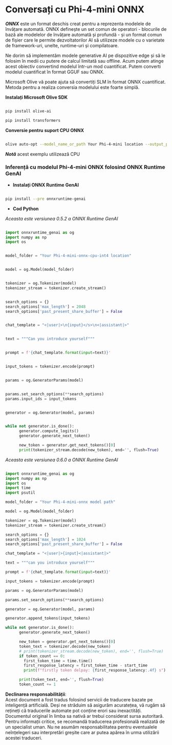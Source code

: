 # **Conversați cu Phi-4-mini ONNX**

***ONNX*** este un format deschis creat pentru a reprezenta modelele de învățare automată. ONNX definește un set comun de operatori - blocurile de bază ale modelelor de învățare automată și profundă - și un format comun de fișier care le permite dezvoltatorilor AI să utilizeze modele cu o varietate de framework-uri, unelte, runtime-uri și compilatoare.

Ne dorim să implementăm modele generative AI pe dispozitive edge și să le folosim în medii cu putere de calcul limitată sau offline. Acum putem atinge acest obiectiv convertind modelul într-un mod cuantificat. Putem converti modelul cuantificat în format GGUF sau ONNX.

Microsoft Olive vă poate ajuta să convertiți SLM în format ONNX cuantificat. Metoda pentru a realiza conversia modelului este foarte simplă.

**Instalați Microsoft Olive SDK**

```bash

pip install olive-ai

pip install transformers

```

**Conversie pentru suport CPU ONNX**

```bash

olive auto-opt --model_name_or_path Your Phi-4-mini location --output_path Your onnx ouput location --device cpu --provider CPUExecutionProvider --precision int4 --use_model_builder --log_level 1

```

***Notă*** acest exemplu utilizează CPU


### **Inferență cu modelul Phi-4-mini ONNX folosind ONNX Runtime GenAI**

- **Instalați ONNX Runtime GenAI**

```bash

pip install --pre onnxruntime-genai

```

- **Cod Python**

*Aceasta este versiunea 0.5.2 a ONNX Runtime GenAI*

```python

import onnxruntime_genai as og
import numpy as np
import os


model_folder = "Your Phi-4-mini-onnx-cpu-int4 location"


model = og.Model(model_folder)


tokenizer = og.Tokenizer(model)
tokenizer_stream = tokenizer.create_stream()


search_options = {}
search_options['max_length'] = 2048
search_options['past_present_share_buffer'] = False


chat_template = "<|user|>\n{input}</s>\n<|assistant|>"


text = """Can you introduce yourself"""


prompt = f'{chat_template.format(input=text)}'


input_tokens = tokenizer.encode(prompt)


params = og.GeneratorParams(model)


params.set_search_options(**search_options)
params.input_ids = input_tokens


generator = og.Generator(model, params)


while not generator.is_done():
      generator.compute_logits()
      generator.generate_next_token()

      new_token = generator.get_next_tokens()[0]
      print(tokenizer_stream.decode(new_token), end='', flush=True)

```

*Aceasta este versiunea 0.6.0 a ONNX Runtime GenAI*

```python

import onnxruntime_genai as og
import numpy as np
import os
import time
import psutil

model_folder = "Your Phi-4-mini-onnx model path"

model = og.Model(model_folder)

tokenizer = og.Tokenizer(model)
tokenizer_stream = tokenizer.create_stream()

search_options = {}
search_options['max_length'] = 1024
search_options['past_present_share_buffer'] = False

chat_template = "<|user|>{input}<|assistant|>"

text = """can you introduce yourself"""

prompt = f'{chat_template.format(input=text)}'

input_tokens = tokenizer.encode(prompt)

params = og.GeneratorParams(model)

params.set_search_options(**search_options)

generator = og.Generator(model, params)

generator.append_tokens(input_tokens)

while not generator.is_done():
      generator.generate_next_token()

      new_token = generator.get_next_tokens()[0]
      token_text = tokenizer.decode(new_token)
      # print(tokenizer_stream.decode(new_token), end='', flush=True)
      if token_count == 0:
        first_token_time = time.time()
        first_response_latency = first_token_time - start_time
        print(f"firstly token delpay: {first_response_latency:.4f} s")

      print(token_text, end='', flush=True)
      token_count += 1

```

**Declinarea responsabilității**:  
Acest document a fost tradus folosind servicii de traducere bazate pe inteligență artificială. Deși ne străduim să asigurăm acuratețea, vă rugăm să rețineți că traducerile automate pot conține erori sau inexactități. Documentul original în limba sa nativă ar trebui considerat sursa autoritară. Pentru informații critice, se recomandă traducerea profesională realizată de un specialist uman. Nu ne asumăm responsabilitatea pentru eventualele neînțelegeri sau interpretări greșite care ar putea apărea în urma utilizării acestei traduceri.